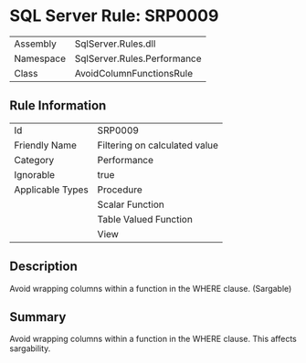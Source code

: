 [This document is automatically generated. All changed made to it WILL be lost]: <>  
  
# SQL Server Rule: SRP0009  
  
|    |    |
|----|----|
| Assembly | SqlServer.Rules.dll   |
| Namespace | SqlServer.Rules.Performance |
| Class | AvoidColumnFunctionsRule |
  
## Rule Information  
  
|    |    |
|----|----|
| Id | SRP0009 |
| Friendly Name | Filtering on calculated value |
| Category | Performance |
| Ignorable | true |
| Applicable Types | Procedure  |
|   | Scalar Function |
|   | Table Valued Function |
|   | View |
  
## Description  
  
Avoid wrapping columns within a function in the WHERE clause. (Sargable)  
  
## Summary  
  
Avoid wrapping columns within a function in the WHERE clause. This affects sargability.  


